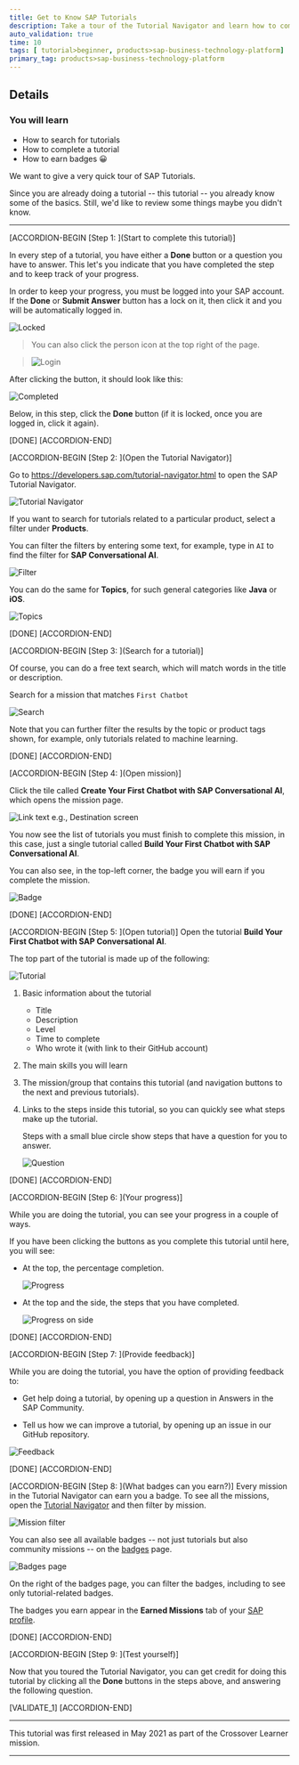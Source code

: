 ```yaml
---
title: Get to Know SAP Tutorials
description: Take a tour of the Tutorial Navigator and learn how to complete tutorials and earn badges.
auto_validation: true
time: 10
tags: [ tutorial>beginner, products>sap-business-technology-platform]
primary_tag: products>sap-business-technology-platform
---
```


## Details
### You will learn
  - How to search for tutorials
  - How to complete a tutorial
  - How to earn badges 😀

We want to give a very quick tour of SAP Tutorials.

Since you are already doing a tutorial -- this tutorial -- you already know some of the basics. Still, we'd like to review some things maybe you didn't know.

---


[ACCORDION-BEGIN [Step 1: ](Start to complete this tutorial)]

In every step of a tutorial, you have either a **Done** button or a question you have to answer. This let's you indicate that you have completed the step and to keep track of your progress.

In order to keep your progress, you must be logged into your SAP account. If the **Done** or **Submit Answer** button has a lock on it, then click it and you will be automatically logged in.

![Locked](completed-locked.png)

>You can also click the person icon at the top right of the page.

>![Login](login.png)

After clicking the button, it should look like this:

![Completed](completed.png)

Below, in this step, click the **Done** button (if it is locked, once you are logged in, click it again).

[DONE]
[ACCORDION-END]



[ACCORDION-BEGIN [Step 2: ](Open the Tutorial Navigator)]

Go to <https://developers.sap.com/tutorial-navigator.html> to open the SAP Tutorial Navigator.

![Tutorial Navigator](TN.png)

If you want to search for tutorials related to a particular product, select a filter under **Products**.

You can filter the filters by entering some text, for example, type in `AI` to find the filter for **SAP Conversational AI**.

![Filter](TN2.png)

You can do the same for **Topics**, for such general categories like **Java** or **iOS**.

![Topics](topics.png)

[DONE]
[ACCORDION-END]


[ACCORDION-BEGIN [Step 3: ](Search for a tutorial)]

Of course, you can do a free text search, which will match words in the title or description.

Search for a mission that matches `First Chatbot`

![Search](search.png)

Note that you can further filter the results by the topic or product tags shown, for example, only tutorials related to machine learning.

[DONE]
[ACCORDION-END]


[ACCORDION-BEGIN [Step 4: ](Open mission)]

Click the tile called **Create Your First Chatbot with SAP Conversational AI**, which opens the mission page.

![Link text e.g., Destination screen](mission1.png)

You now see the list of tutorials you must finish to complete this mission, in this case, just a single tutorial called **Build Your First Chatbot with SAP Conversational AI**.

You can also see, in the top-left corner, the badge you will earn if you complete the mission.

![Badge](badge.png)

[DONE]
[ACCORDION-END]



[ACCORDION-BEGIN [Step 5: ](Open tutorial)]
Open the tutorial **Build Your First Chatbot with SAP Conversational AI**.

The top part of the tutorial is made up of the following:

![Tutorial](Tutorial.png)

1. Basic information about the tutorial

    - Title
    - Description
    - Level
    - Time to complete
    - Who wrote it (with link to their GitHub account)

2. The main skills you will learn

3. The mission/group that contains this tutorial (and navigation buttons to the next and previous tutorials).

4. Links to the steps inside this tutorial, so you can quickly see what steps make up the tutorial.

    Steps with a small blue circle show steps that have a question for you to answer.

    ![Question](Tutorial2.png)

[DONE]
[ACCORDION-END]

[ACCORDION-BEGIN [Step 6: ](Your progress)]

While you are doing the tutorial, you can see your progress in a couple of ways.

If you have been clicking the buttons as you complete this tutorial until here, you will see:

- At the top, the percentage completion.

    ![Progress](progress.png)

- At the top and the side, the steps that you have completed.

    ![Progress on side](progress2.png)

[DONE]
[ACCORDION-END]



[ACCORDION-BEGIN [Step 7: ](Provide feedback)]

While you are doing the tutorial, you have the option of providing feedback to:

- Get help doing a tutorial, by opening up a question in Answers in the SAP Community.

- Tell us how we can improve a tutorial, by opening up an issue in our GitHub repository.

![Feedback](feedback.png)

[DONE]
[ACCORDION-END]



[ACCORDION-BEGIN [Step 8: ](What badges can you earn?)]
Every mission in the Tutorial Navigator can earn you a badge. To see all the missions, open the [Tutorial Navigator](https://developers.sap.com/tutorial-navigator.html) and then filter by mission.

![Mission filter](MissionsFilter.png)

You can also see all available badges -- not just tutorials but also community missions -- on the [badges](https://community.sap.com/resources/missions-badges) page.

![Badges page](badgesAll.png)

On the right of the badges page, you can filter the badges, including to see only tutorial-related badges.

The badges you earn appear in the **Earned Missions** tab of your [SAP profile](https://people.sap.com/#missions:earned).

[DONE]
[ACCORDION-END]




[ACCORDION-BEGIN [Step 9: ](Test yourself)]

Now that you toured the Tutorial Navigator, you can get credit for doing this tutorial by clicking all the **Done** buttons in the steps above, and answering the following question.

[VALIDATE_1]
[ACCORDION-END]

---

This tutorial was first released in May 2021 as part of the Crossover Learner mission.

---
